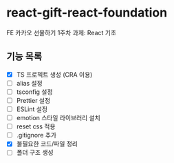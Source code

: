 # react-gift-react-foundation
FE 카카오 선물하기 1주차 과제: React 기초

## 기능 목록
- [x]  TS 프로젝트 생성 (CRA 이용)
- [ ]  alias 설정
- [ ]  tsconfig 설정
- [ ]  Prettier 설정
- [ ]  ESLint 설정
- [ ]  emotion 스타일 라이브러리 설치
- [ ]  reset css 적용
- [ ]  .gitignore 추가
- [x]  불필요한 코드/파일 정리
- [ ]  폴더 구조 생성